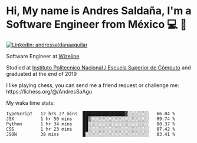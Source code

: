 # Hi, My name is Andres Saldaña, I'm a Software Engineer from México :computer: :boy:

[![Linkedin: andressaldanaaguilar](https://img.shields.io/badge/-andressaldanaaguilar-blue?style=flat-square&logo=Linkedin&logoColor=white&link=https://www.linkedin.com/in/thaianebraga/)](https://www.linkedin.com/in/andressaldanaaguilar)

<p>Software Engineer at <a href="https://www.wizeline.com/">Wizeline</a></p>
<p>Studied at <a href="https://en.wikipedia.org/wiki/ESCOM">Instituto Politecnico Nacional / Escuela Superior de Cómputo</a> and graduated at the end of 2019</p>
<p>I like playing chess, you can send me a friend request or challenge me: https://lichess.org/@/AndresSaAgu</p>

<p> My waka time stats: </p>

<!--START_SECTION:waka-->
```text
TypeScript   12 hrs 27 mins  ████████████████▓░░░░░░░░   66.04 % 
JSX          1 hr 50 mins    ██▒░░░░░░░░░░░░░░░░░░░░░░   09.74 % 
Python       1 hr 34 mins    ██░░░░░░░░░░░░░░░░░░░░░░░   08.37 % 
CSS          1 hr 23 mins    ██░░░░░░░░░░░░░░░░░░░░░░░   07.42 % 
JSON         38 mins         █░░░░░░░░░░░░░░░░░░░░░░░░   03.41 % 
```
<!--END_SECTION:waka-->

